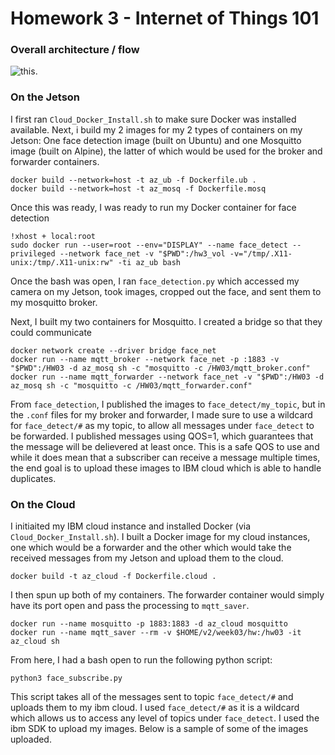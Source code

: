 # Homework 3 - Internet of Things 101


### Overall architecture / flow
![this](hw03.png).  



### On the Jetson

I first ran `Cloud_Docker_Install.sh` to make sure Docker was installed available. Next, i build my 2 images for my 2 types of containers on my Jetson: One face detection image (built on Ubuntu) and one Mosquitto image (built on Alpine), the latter of which would be used for the broker and forwarder containers.

```
docker build --network=host -t az_ub -f Dockerfile.ub .
docker build --network=host -t az_mosq -f Dockerfile.mosq
```

Once this was ready, I was ready to run my Docker container for face detection

```
!xhost + local:root
sudo docker run --user=root --env="DISPLAY" --name face_detect --privileged --network face_net -v "$PWD":/hw3_vol -v="/tmp/.X11-unix:/tmp/.X11-unix:rw" -ti az_ub bash
```

Once the bash was open, I ran `face_detection.py` which accessed my camera on my Jetson, took images, cropped out the face, and sent them to my mosquitto broker.

Next, I built my two containers for Mosquitto. I created a bridge so that they could communicate

```
docker network create --driver bridge face_net
docker run --name mqtt_broker --network face_net -p :1883 -v "$PWD":/HW03 -d az_mosq sh -c "mosquitto -c /HW03/mqtt_broker.conf"
docker run --name mqtt_forwarder --network face_net -v "$PWD":/HW03 -d az_mosq sh -c "mosquitto -c /HW03/mqtt_forwarder.conf"
```

From `face_detection`, I published the images to `face_detect/my_topic`, but in the `.conf` files for my broker and forwarder, I made sure to use a wildcard for `face_detect/#` as my topic, to allow all messages under `face_detect` to be forwarded. I published messages using QOS=1, which guarantees that the message will be delievered at least once. This is a safe QOS to use and while it does mean that a subscriber can receive a message multiple times, the end goal is to upload these images to IBM cloud which is able to handle duplicates.

### On the Cloud

I initiaited my IBM cloud instance and installed Docker (via `Cloud_Docker_Install.sh`). I built a Docker image for my cloud instances, one which would be a forwarder and the other which would take the received messages from my Jetson and upload them to the cloud.


```
docker build -t az_cloud -f Dockerfile.cloud .
```

I then spun up both of my containers. The forwarder container would simply have its port open and pass the processing to `mqtt_saver`. 

```
docker run --name mosquitto -p 1883:1883 -d az_cloud mosquitto
docker run --name mqtt_saver --rm -v $HOME/v2/week03/hw:/hw03 -it az_cloud sh
```

From here, I had a bash open to run the following python script:
```
python3 face_subscribe.py
```
This script takes all of the messages sent to topic `face_detect/#` and uploads them to my ibm cloud. I used `face_detect/#` as it is a wildcard which allows us to access any level of topics under `face_detect`. I used the ibm SDK to upload my images. Below is a sample of some of the images uploaded.

